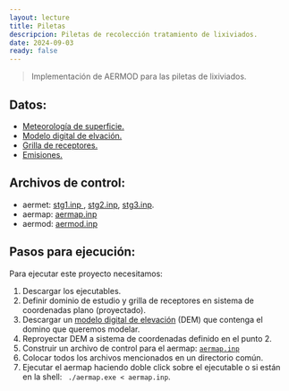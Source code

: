 ```yaml
--- 
layout: lecture
title: Piletas
descripcion: Piletas de recolección tratamiento de lixiviados.
date: 2024-09-03
ready: false
---
```


> Implementación de AERMOD para las piletas de lixiviados.

## Datos:
- [Meteorología de superficie.](./data/875530-99999-2024)
- [Modelo digital de elvación.](./data/ceamse.tif)
- [Grilla de receptores.      ](./piletas/piletas.rec)
- [Emisiones.                 ](./piletas/gis/emis.csv)

## Archivos de control:

- aermet: [stg1.inp  ](./piletas/stg1.inp), [stg2.inp](./piletas/stg2.inp), [stg3.inp](./piletas/stg3.inp).
- aermap: [aermap.inp](./piletas/aermap.inp)
- aermod: [aermod.inp](./piletas/aermod.inp)

## Pasos para ejecución:
Para ejecutar este proyecto necesitamos:
1. Descargar los ejecutables.
2. Definir dominio de estudio y grilla de receptores en sistema de coordenadas plano (proyectado).
3. Descargar un [modelo digital de elevación](https://www.ign.gob.ar/NuestrasActividades/Geodesia/ModeloDigitalElevaciones/Mapa) (DEM) que contenga el domino que queremos modelar.
4. Reproyectar DEM a sistema de coordenadas definido en el punto 2.
5. Construir un archivo de control para el aermap: [``aermap.inp``](archivos/aermod/aermap.inp)
6. Colocar todos los archivos mencionados en un directorio común.
7. Ejecutar el aermap haciendo doble click sobre el ejecutable o si están en la shell: `` ./aermap.exe < aermap.inp``.


